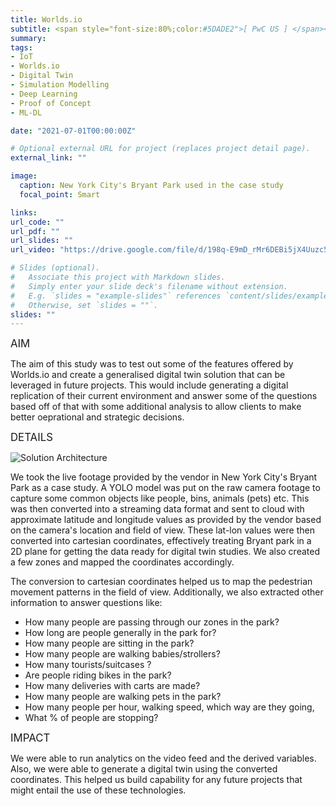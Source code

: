 ```yaml
---
title: Worlds.io
subtitle: <span style="font-size:80%;color:#5DADE2">[ PwC US ] </span><span style="font-size:80%">Prasang Gupta, <a href="https://www.linkedin.com/in/antoinetteyoung/" target="_blank">Antoinette Young</a>, <a href="https://www.linkedin.com/in/sindy-yixin-ma/" target="_blank">Sindy Ma</a></span>
summary: 
tags:
- IoT
- Worlds.io
- Digital Twin
- Simulation Modelling
- Deep Learning
- Proof of Concept
- ML-DL

date: "2021-07-01T00:00:00Z"

# Optional external URL for project (replaces project detail page).
external_link: ""

image:
  caption: New York City's Bryant Park used in the case study
  focal_point: Smart

links:
url_code: ""
url_pdf: ""
url_slides: ""
url_video: "https://drive.google.com/file/d/198q-E9mD_rMr6DEBi5jX4Uuzc5sC17Ep"

# Slides (optional).
#   Associate this project with Markdown slides.
#   Simply enter your slide deck's filename without extension.
#   E.g. `slides = "example-slides"` references `content/slides/example-slides.md`.
#   Otherwise, set `slides = ""`.
slides: ""
---
```


<span style="font-style:bold;font-size:120%"><a class="mt-1">AIM</a></span>

The aim of this study was to test out some of the features offered by Worlds.io and create a generalised digital twin solution that can be leveraged in future projects. This would include generating a digital replication of their current environment and answer some of the questions based off of that with some additional analysis to allow clients to make better oeprational and strategic decisions.

<span style="font-style:bold;font-size:120%"><a class="mt-1">DETAILS</a></span>

![Solution Architecture](animation.gif)

We took the live footage provided by the vendor in New York City's Bryant Park as a case study. A YOLO model was put on the raw camera footage to capture some common objects like people, bins, animals (pets) etc. This was then converted into a streaming data format and sent to cloud with approximate latitude and longitude values as provided by the vendor based on the camera's location and field of view. These lat-lon values were then converted into cartesian coordinates, effectively treating Bryant park in a 2D plane for getting the data ready for digital twin studies. We also created a few zones and mapped the coordinates accordingly.

The conversion to cartesian coordinates helped us to map the pedestrian movement patterns in the field of view. Additionally, we also extracted other information to answer questions like:

- How many people are passing through our zones in the park?
- How long are people generally in the park for?
- How many people are sitting in the park?
- How many people are walking babies/strollers?
- How many tourists/suitcases ?
- Are people riding bikes in the park?
- How many deliveries with carts are made?
- How many people are walking pets in the park?
- How many people per hour, walking speed, which way are they going, 
- What % of people are stopping?

<span style="font-style:bold;font-size:120%"><a class="mt-1">IMPACT</a></span>

We were able to run analytics on the video feed and the derived variables. Also, we were able to generate a digital twin using the converted coordinates. This helped us build capability for any future projects that might entail the use of these technologies.